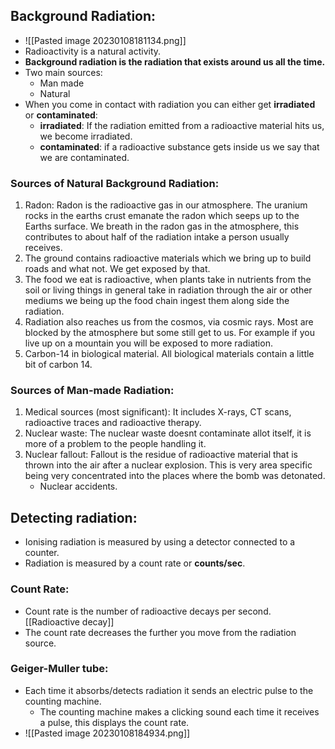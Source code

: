 ## Background Radiation:
- ![[Pasted image 20230108181134.png]]
- Radioactivity is a natural activity.
- **Background radiation is the radiation that exists around us all the time.**
- Two main sources:
	- Man made
	- Natural
- When you come in contact with radiation you can either get **irradiated** or **contaminated**:
	- **irradiated**: If the radiation emitted from a radioactive material hits us, we become irradiated.
	- **contaminated**: if a radioactive substance gets inside us we say that we are contaminated.

### Sources of Natural Background Radiation:
1. Radon: Radon is the radioactive gas in our atmosphere. The uranium rocks in the earths crust emanate the radon which seeps up to the Earths surface. We breath in the radon gas in the atmosphere, this contributes to about half of the radiation intake a person usually receives.
2. The ground contains radioactive materials which we bring up to build roads and what not. We get exposed by that.
3. The food we eat is radioactive, when plants take in nutrients from the soil or living things in general take in radiation through the air or other mediums we being up the food chain ingest them along side the radiation.
4. Radiation also reaches us from the cosmos, via cosmic rays. Most are blocked by the atmosphere but some still get to us. For example if you live up on a mountain you will be exposed to more radiation.
5. Carbon-14 in biological material. All biological materials contain a little bit of carbon 14.

### Sources of Man-made Radiation:
1. Medical sources (most significant): It includes X-rays, CT scans, radioactive traces and radioactive therapy.
2. Nuclear waste: The nuclear waste doesnt contaminate allot itself, it is more of a problem to the people handling it.
3. Nuclear fallout: Fallout is the residue of radioactive material that is thrown into the air after a nuclear explosion. This is very area specific being very concentrated into the places where the bomb was detonated.
	- Nuclear accidents.

## Detecting radiation:
- Ionising radiation is measured by using a detector connected to a counter.
- Radiation is measured by a count rate or **counts/sec**.

### Count Rate:
- Count rate is the number of radioactive decays per second. [[Radioactive decay]]
- The count rate decreases the further you move from the radiation source.

### Geiger-Muller tube:
- Each time it absorbs/detects radiation it sends an electric pulse to the counting machine.
	- The counting machine makes a clicking sound each time it receives a pulse, this displays the count rate.
- ![[Pasted image 20230108184934.png]]
